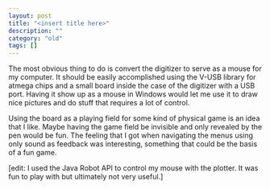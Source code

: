```yaml
---
layout: post
title: "<insert title here>"
description: ""
category: "old"
tags: []
---
```



The most obvious thing to do is convert the digitizer to serve as a mouse for my computer. It should be easily accomplished using the V-USB library for atmega chips and a small board inside the case of the digitizer with a USB port. Having it show up as a mouse in Windows would let me use it to draw nice pictures and do stuff that requires a lot of control.

Using the board as a playing field for some kind of physical game is an idea that I like. Maybe having the game field be invisible and only revealed by the pen would be fun. The feeling that I got when navigating the menus using only sound as feedback was interesting, something that could be the basis of a fun game.

[edit: I used the Java Robot API to control my mouse with the plotter. It was fun to play with but ultimately not very useful.]
